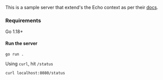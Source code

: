 This is a sample server that extend's the Echo context as per their [docs](https://echo.labstack.com/guide/context/#extending-context).

### Requirements

Go 1.18+

#### Run the server

```sh
go run .
```

Using `curl`, hit `/status`

```sh
curl localhost:8080/status
```
